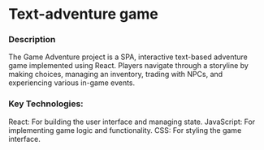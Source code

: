 # Text-adventure game

### Description

The Game Adventure project is a SPA, interactive text-based adventure game implemented using React. Players navigate through a storyline by making choices, managing an inventory, trading with NPCs, and experiencing various in-game events.

### Key Technologies:

React: For building the user interface and managing state.
JavaScript: For implementing game logic and functionality.
CSS: For styling the game interface.
